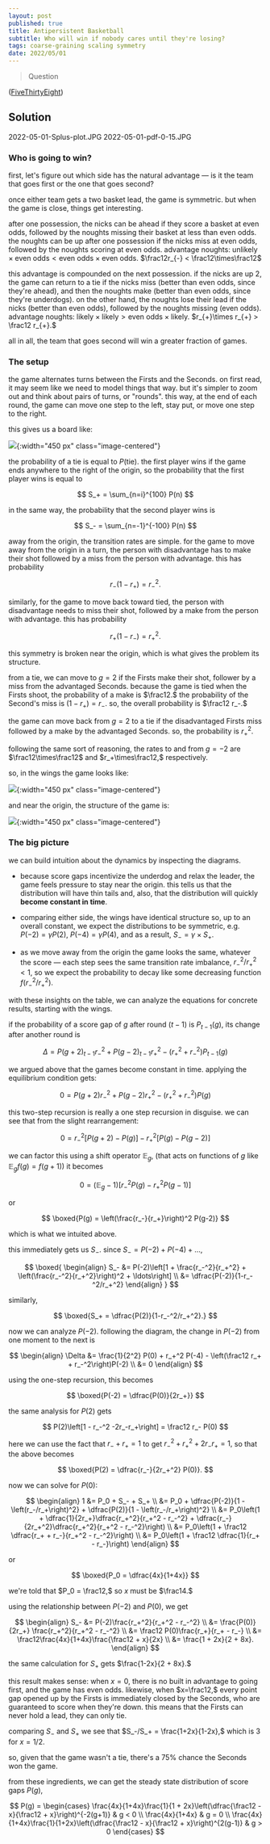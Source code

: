 ```yaml
---
layout: post
published: true
title: Antipersistent Basketball
subtitle: Who will win if nobody cares until they're losing?
tags: coarse-graining scaling symmetry
date: 2022/05/01
---
```


>Question

<!--more-->

([FiveThirtyEight](https://fivethirtyeight.com/features/who-wins-a-very-boring-basketball-game/))

## Solution

<!-- - intuition for the winner
- the moves // reducing to volleys // master equation
- big picture // tail intuition // assumptions // symmetries (P2 <> P-2, P2 <> P4)
- solving the center // symmetry
  - plot theory <> experiment
 -->
 
2022-05-01-Splus-plot.JPG
2022-05-01-pdf-0-15.JPG
 
### Who is going to win?

first, let's figure out which side has the natural advantage — is it the team that goes first or the one that goes second? 

once either team gets a two basket lead, the game is symmetric. but when the game is close, things get interesting.

after one possession, the nicks can be ahead if they score a basket at even odds, followed by the noughts missing their basket at less than even odds. the noughts can be up after one possession if the nicks miss at even odds, followed by the noughts scoring at even odds. advantage noughts: $\text{unlikely}\times\text{even odds} < \text{even odds}\times\text{even odds}.$ $\frac12r_{-} < \frac12\times\frac12$

this advantage is compounded on the next possession. if the nicks are up 2, the game can return to a tie if the nicks miss (better than even odds, since they're ahead), and then the noughts make (better than even odds, since they're underdogs). on the other hand, the noughts lose their lead if the nicks (better than even odds), followed by the noughts missing (even odds). advantage noughts: $\text{likely}\times\text{likely} > \text{even odds}\times\text{likely}.$ $r_{+}\times r_{+} > \frac12 r_{+}.$

all in all, the team that goes second will win a greater fraction of games.

### The setup

the game alternates turns between the Firsts and the Seconds. on first read, it may seem like we need to model things that way. but it's simpler to zoom out and think about pairs of turns, or "rounds". this way, at the end of each round, the game can move one step to the left, stay put, or move one step to the right. 

this gives us a board like:

![](/img/2022-05-01-lattice-blank.jpg){:width="450 px" class="image-centered"}

the probability of a tie is equal to $P(\text{tie}).$ the first player wins if the game ends anywhere to the right of the origin, so the probability that the first player wins is equal to 

$$
  S_+ = \sum_{n=i}^{100} P(n)
$$

in the same way, the probability that the second player wins is 

$$
  S_- = \sum_{n=-1}^{-100} P(n)
$$

away from the origin, the transition rates are simple. for the game to move away from the origin in a turn, the person with disadvantage has to make their shot followed by a miss from the person with advantage. this has probability 

$$ 
  r_-(1-r_+) = r_-^2.
$$

similarly, for the game to move back toward tied, the person with disadvantage needs to miss their shot, followed by a make from the person with advantage. this has probability

$$
  r_+(1-r_-) = r_+^2.
$$

this symmetry is broken near the origin, which is what gives the problem its structure.

from a tie, we can move to $g = 2$ if the Firsts make their shot, follower by a miss from the advantaged Seconds. because the game is tied when the Firsts shoot, the probability of a make is $\frac12.$ the probability of the Second's miss is $(1-r_+) = r_-.$ so, the overall probability is $\frac12 r_-.$

the game can move back from $g = 2$ to a tie if the disadvantaged Firsts miss followed by a make by the advantaged Seconds. so, the probability is $r_+^2.$

following the same sort of reasoning, the rates to and from $g=-2$ are $\frac12\times\frac12$ and $r_+\times\frac12,$ respectively.

so, in the wings the game looks like:

![](/img/2022-05-01-lattice-wing.jpg){:width="450 px" class="image-centered"}


and near the origin, the structure of the game is:

![](/img/2022-05-01-lattice-origin.jpg){:width="450 px" class="image-centered"}


### The big picture

we can build intuition about the dynamics by inspecting the diagrams. 

- because score gaps incentivize the underdog and relax the leader, the game feels pressure to stay near the origin. this tells us that the distribution will have thin tails and, also, that the distribution will quickly **become constant in time**. 

- comparing either side, the wings have identical structure so, up to an overall constant, we expect the distributions to be symmetric, e.g. $P(-2) = \gamma P(2),$ $P(-4) = \gamma P(4),$ and as a result, $S_- = \gamma \times S_+.$

- as we move away from the origin the game looks the same, whatever the score — each step sees the same transition rate imbalance, $r_-^2/r_+^2 < 1,$ so we expect the probability to decay like some decreasing function $f(r_-^2/r_+^2).$

with these insights on the table, we can analyze the equations for concrete results, starting with the wings.

if the probability of a score gap of $g$ after round $(t-1)$ is $P_{t-1}(g),$ its change after another round is

$$
  \Delta = P(g+2)_{t-1}r_-^2 + P(g-2)_{t-1}r_+^2 - (r_+^2 + r_-^2)P_{t-1}(g)
$$

we argued above that the games become constant in time. applying the equilibrium condition gets:

$$
  0 = P(g+2)r_-^2 + P(g-2)r_+^2 - (r_+^2 + r_-^2)P(g)
$$

this two-step recursion is really a one step recursion in disguise. we can see that from the slight rearrangement:

$$ 
  0 = r_-^2\left[P(g+2) - P(g)\right] - r_+^2\left[P(g) - P(g-2)\right]
$$

we can factor this using a shift operator $\mathbb{E}_g,$ (that acts on functions of $g$ like $\mathbb{E}_g f(g) = f(g+1)$) it becomes

$$
  0 = \left(\mathbb{E}_g-1\right)\left[r_-^2P(g) - r_+^2P(g-1)\right]
$$

or

$$
  \boxed{P(g) = \left(\frac{r_-}{r_+}\right)^2 P(g-2)}
$$

which is what we intuited above.

this immediately gets us $S_-.$ since $S_- = P(-2) + P(-4) + \ldots,$

$$
  \boxed{
  \begin{align}
  S_- &= P(-2)\left[1 + \frac{r_-^2}{r_+^2} + \left(\frac{r_-^2}{r_+^2}\right)^2 + \ldots\right] \\
      &= \dfrac{P(-2)}{1-r_-^2/r_+^2}
  \end{align}
  }
$$

similarly, 

$$
  \boxed{S_+ = \dfrac{P(2)}{1-r_-^2/r_+^2}.}
$$

now we can analyze $P(-2).$ following the diagram, the change in $P(-2)$ from one moment to the next is

$$
  \begin{align}
  \Delta &= \frac{1}{2^2} P(0) + r_+^2 P(-4) - \left(\frac12 r_+ + r_-^2\right)P(-2) \\
  &= 0
  \end{align}
$$

using the one-step recursion, this becomes

$$ 
  \boxed{P(-2) = \dfrac{P(0)}{2r_+}}
$$

the same analysis for $P(2)$ gets

$$
  P(2)\left[1 - r_-^2 -2r_-r_+\right] = \frac12 r_- P(0)
$$

here we can use the fact that $r_- + r_+ = 1$ to get $r_-^2 + r_+^2 + 2r_-r_+ = 1,$ so that the above becomes 

$$
  \boxed{P(2) = \dfrac{r_-}{2r_+^2} P(0)}.
$$

now we can solve for $P(0):$ 

$$
  \begin{align}
    1 &= P_0 + S_- + S_+ \\
      &= P_0 + \dfrac{P(-2)}{1 - \left(r_-/r_+\right)^2} + \dfrac{P(2)}{1 - \left(r_-/r_+\right)^2} \\
      &= P_0\left(1 + \dfrac{1}{2r_+}\dfrac{r_+^2}{r_+^2 - r_-^2} + \dfrac{r_-}{2r_+^2}\dfrac{r_+^2}{r_+^2 - r_-^2}\right) \\
      &= P_0\left(1 + \frac12 \dfrac{r_+ + r_-}{r_+^2 - r_-^2}\right) \\
      &= P_0\left(1 + \frac12 \dfrac{1}{r_+ - r_-}\right)
  \end{align}
$$

or

$$
  \boxed{P_0 = \dfrac{4x}{1+4x}}
$$

we're told that $P_0 = \frac12,$ so $x$ must be $\frac14.$

using the relationship between $P(-2)$ and $P(0),$ we get

$$
  \begin{align}
    S_- &= P(-2)\frac{r_+^2}{r_+^2 - r_-^2} \\
        &= \frac{P(0)}{2r_+} \frac{r_+^2}{r_+^2 - r_-^2} \\
        &= \frac12 P(0)\frac{r_+}{r_+ - r_-} \\
        &= \frac12\frac{4x}{1+4x}\frac{\frac12 + x}{2x} \\
        &= \frac{1 + 2x}{2 + 8x}.
  \end{align}
$$

the same calculation for $S_+$ gets $\frac{1-2x}{2 + 8x}.$

this result makes sense: when $x=0,$ there is no built in advantage to going first, and the game has even odds. likewise, when $x=\frac12,$ every point gap opened up by the Firsts is immediately closed by the Seconds, who are guaranteed to score when they're down. this means that the Firsts can never hold a lead, they can only tie.

comparing $S_-$ and $S_+$ we see that $S_-/S_+ = \frac{1+2x}{1-2x},$ which is $3$ for $x = 1/2.$ 

so, given that the game wasn't a tie, there's a $75\%$ chance the Seconds won the game. 

from these ingredients, we can get the steady state distribution of score gaps $P(g),$

$$
  P(g) = 
  \begin{cases}
    \frac{4x}{1+4x}\frac{1}{1 + 2x}\left(\dfrac{\frac12 - x}{\frac12 + x}\right)^{-2(g+1)} & g < 0 \\
    \frac{4x}{1+4x} & g = 0 \\
    \frac{4x}{1+4x}\frac{1}{1+2x}\left(\dfrac{\frac12 - x}{\frac12 + x}\right)^{2(g-1)} & g > 0
  \end{cases}
$$

<br>
